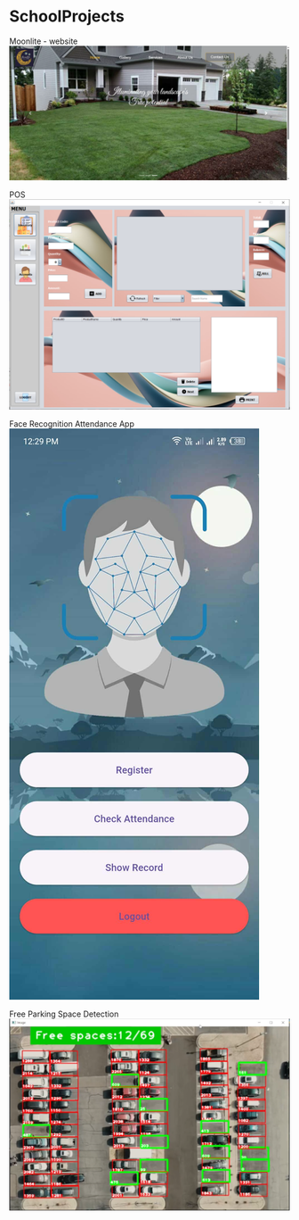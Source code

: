 # SchoolProjects

Moonlite - website
![image alt](https://github.com/ErylSantos/SchoolProjects/blob/90451ca6d957403bdcfbcc538f9613d0d610528c/screenshots/moonlite.PNG)

POS
![image alt](https://github.com/ErylSantos/SchoolProjects/blob/32c862a43bad6493bb05a0593d54aef6ba195db9/screenshots/POS.PNG)

Face Recognition Attendance App
![image alt](https://github.com/ErylSantos/SchoolProjects/blob/32c862a43bad6493bb05a0593d54aef6ba195db9/screenshots/attendance.png)

Free Parking Space Detection
![image alt](https://github.com/ErylSantos/SchoolProjects/blob/32c862a43bad6493bb05a0593d54aef6ba195db9/screenshots/parking.PNG)



